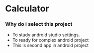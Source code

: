 # Calculator

### Why do i select this project
- To study android studio settings.
- To ready for complex android project
- This is second app in android project


